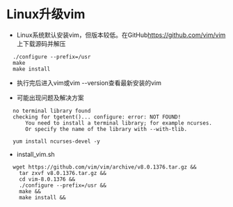 # Linux升级vim

* Linux系统默认安装vim，但版本较低。在GitHub<https://github.com/vim/vim>上下载源码并解压
```
  ./configure --prefix=/usr
  make
  make install
```

* 执行完后进入vim或vim --version查看最新安装的vim

* 可能出现问题及解决方案
```
  no terminal library found
  checking for tgetent()... configure: error: NOT FOUND!
      You need to install a terminal library; for example ncurses.
      Or specify the name of the library with --with-tlib.

  yum install ncurses-devel -y
```

* install_vim.sh
```shell
  wget https://github.com/vim/vim/archive/v8.0.1376.tar.gz &&
    tar zxvf v8.0.1376.tar.gz &&
    cd vim-8.0.1376 &&
    ./configure --prefix=/usr &&
    make &&
    make install &&
```
